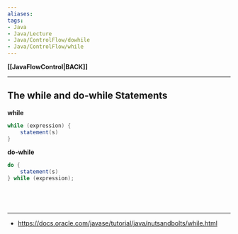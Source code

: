 ```yaml
---
aliases:
tags:
- Java
- Java/Lecture
- Java/ControlFlow/dowhile
- Java/ControlFlow/while
---
```

**[[JavaFlowControl|BACK]]**

---
## The while and do-while Statements
**while**
```java
while (expression) {
	statement(s)
}
```

**do-while**
```java
do {
	statement(s)
} while (expression);
```

<br>

# 
---
- https://docs.oracle.com/javase/tutorial/java/nutsandbolts/while.html